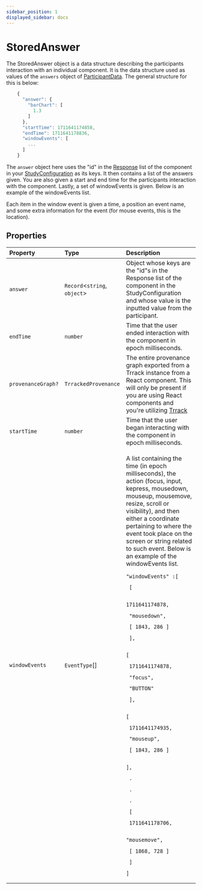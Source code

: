 ```yaml
---
sidebar_position: 1
displayed_sidebar: docs
---
```


# StoredAnswer

The StoredAnswer object is a data structure describing the participants interaction with an individual component. It is the data structure used as values of the `answers` object of [ParticipantData](../ParticipantData). The general structure for this is below:

```js
    {
      "answer": {
        "barChart": [
          1.3
        ]
      },
      "startTime": 1711641174858,
      "endTime": 1711641178836,
      "windowEvents": [
        ...
      ]
    }
```
The `answer` object here uses the "id" in the [Response](../BaseResponse) list of the component in your [StudyConfiguration](../StudyConfig) as its keys. It then contains a list of the answers given. You are also given a start and end time for the participants interaction with the component. Lastly, a set of windowEvents is given. Below is an example of the windowEvents list.

Each item in the window event is given a time, a position an event name, and some extra information for the event (for mouse events, this is the location).

## Properties

| Property | Type | Description |
| :------ | :------ | :------ |
| `answer` | `Record`\<`string`, `object`\> | Object whose keys are the "id"s in the Response list of the component in the StudyConfiguration and whose value is the inputted value from the participant. |
| `endTime` | `number` | Time that the user ended interaction with the component in epoch milliseconds. |
| `provenanceGraph?` | `TrrackedProvenance` | The entire provenance graph exported from a Trrack instance from a React component. This will only be present if you are using React components and you're utilizing [Trrack](https://apps.vdl.sci.utah.edu/trrack) |
| `startTime` | `number` | Time that the user began interacting with the component in epoch milliseconds. |
| `windowEvents` | `EventType`[] | <p>A list containing the time (in epoch milliseconds), the action (focus, input, kepress, mousedown, mouseup, mousemove, resize, scroll or visibility), and then either a coordinate pertaining to where the event took place on the screen or string related to such event. Below is an example of the windowEvents list.</p><code><p>"windowEvents" :[</p><p>  [</p><p>    1711641174878,</p><p>    "mousedown",</p><p>    [ 1843, 286 ]</p><p>  ],</p><p>  [</p><p>    1711641174878,</p><p>    "focus",</p><p>    "BUTTON"</p><p>  ],</p><p>  [</p><p>    1711641174935,</p><p>    "mouseup",</p><p>    [ 1843, 286 ]</p><p>  ],</p><p>  .</p><p>  .</p><p>  .</p><p>  [</p><p>    1711641178706,</p><p>    "mousemove",</p><p>    [ 1868, 728 ]</p><p>  ]</p><p>]</p></code> |
